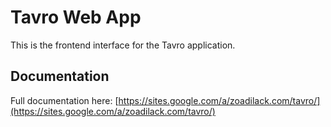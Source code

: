 # Tavro Web App

This is the frontend interface for the Tavro application.

## Documentation

Full documentation here: [https://sites.google.com/a/zoadilack.com/tavro/](https://sites.google.com/a/zoadilack.com/tavro/)
